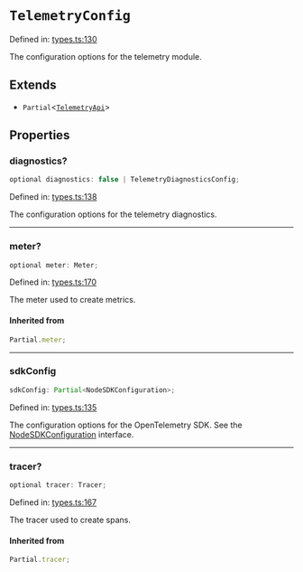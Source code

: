 # `TelemetryConfig`

Defined in: [types.ts:130](https://github.com/adobe/aio-lib-telemetry/blob/705ee9c1d1db27539c2bb0122590608defceced2/source/types.ts#L130)

The configuration options for the telemetry module.

## Extends

- `Partial`\<[`TelemetryApi`](TelemetryApi.md)\>

## Properties

### diagnostics?

```ts
optional diagnostics: false | TelemetryDiagnosticsConfig;
```

Defined in: [types.ts:138](https://github.com/adobe/aio-lib-telemetry/blob/705ee9c1d1db27539c2bb0122590608defceced2/source/types.ts#L138)

The configuration options for the telemetry diagnostics.

---

### meter?

```ts
optional meter: Meter;
```

Defined in: [types.ts:170](https://github.com/adobe/aio-lib-telemetry/blob/705ee9c1d1db27539c2bb0122590608defceced2/source/types.ts#L170)

The meter used to create metrics.

#### Inherited from

```ts
Partial.meter;
```

---

### sdkConfig

```ts
sdkConfig: Partial<NodeSDKConfiguration>;
```

Defined in: [types.ts:135](https://github.com/adobe/aio-lib-telemetry/blob/705ee9c1d1db27539c2bb0122590608defceced2/source/types.ts#L135)

The configuration options for the OpenTelemetry SDK.
See the [NodeSDKConfiguration](https://open-telemetry.github.io/opentelemetry-js/interfaces/_opentelemetry_sdk-node.NodeSDKConfiguration.html) interface.

---

### tracer?

```ts
optional tracer: Tracer;
```

Defined in: [types.ts:167](https://github.com/adobe/aio-lib-telemetry/blob/705ee9c1d1db27539c2bb0122590608defceced2/source/types.ts#L167)

The tracer used to create spans.

#### Inherited from

```ts
Partial.tracer;
```
